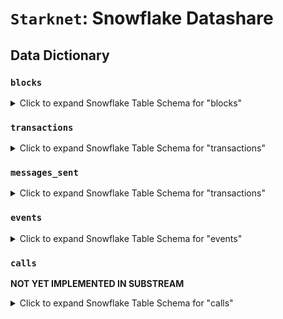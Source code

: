# `Starknet`: Snowflake Datashare

## Data Dictionary

### `blocks`

<details>
<summary>Click to expand Snowflake Table Schema for "blocks"</summary>

| Column Name              | Data Type        | Description                                                                      |
| ------------------------ | ---------------- | -------------------------------------------------------------------------------- |
| time                     | TIMESTAMP_NTZ(3) | Timestamp indicating when the block was created.                                 |
| number                   | NUMBER(38,0)     | Height of the block in the Starknet chain.                                       |
| date                     | DATE             | Calendar date associated with the block.                                         |
| hash                     | VARCHAR          | Unique identifier (hash) of the block.                                           |
| l1_da_mode               | VARCHAR          | Layer 1 data availability mode for the block (e.g., "validity", "availability"). |
| l1_data_gas_price_in_fri | BINARY           | Gas price for Layer 1 data in FRI (Field-Reduction Iteration).                   |
| l1_data_gas_price_in_wei | BINARY           | Gas price for Layer 1 data in Wei.                                               |
| l1_gas_price_in_fri      | BINARY           | Layer 1 gas price in FRI.                                                        |
| l1_gas_price_in_wei      | BINARY           | Layer 1 gas price in Wei.                                                        |
| starknet_version         | VARCHAR          | Version of the Starknet protocol used for the block.                             |
| tx_count                 | NUMBER(10,0)     | Total number of transactions in the block.                                       |
| new_root                 | VARCHAR          | New state root hash after processing the block.                                  |
| parent_hash              | VARCHAR          | Hash of the parent block linking this block to its predecessor.                  |
| sequencer_address        | VARCHAR          | Address of the sequencer that created this block.                                |
| state_diff               | VARCHAR          | State difference object representing changes in the state tree.                  |

</details>

### `transactions`

<details>
<summary>Click to expand Snowflake Table Schema for "transactions"</summary>

| Column Name                                          | Data Type        | Description                                                                  |
| ---------------------------------------------------- | ---------------- | ---------------------------------------------------------------------------- |
| block_time                                           | TIMESTAMP_NTZ(3) | Timestamp indicating when the block containing this transaction was created. |
| block_date                                           | DATE             | Calendar date associated with the block containing this transaction.         |
| block_number                                         | NUMBER(38,0)     | Height of the block in the Starknet chain containing this transaction.       |
| block_hash                                           | VARCHAR          | Unique identifier (hash) of the block containing this transaction.           |
| block_l1_da_mode                                     | VARCHAR          | Layer 1 data availability mode of the block (e.g., "validity").              |
| block_l1_data_gas_price_in_fri                       | BINARY           | Layer 1 data gas price in FRI for the block.                                 |
| block_l1_data_gas_price_in_wei                       | BINARY           | Layer 1 data gas price in Wei for the block.                                 |
| block_l1_gas_price_in_fri                            | BINARY           | Layer 1 gas price in FRI for the block.                                      |
| block_l1_gas_price_in_wei                            | BINARY           | Layer 1 gas price in Wei for the block.                                      |
| block_starknet_version                               | VARCHAR          | Starknet version used in the block.                                          |
| fee_data_availability_mode                           | VARCHAR          | Data availability mode for transaction fees.                                 |
| hash                                                 | VARCHAR          | Unique identifier (hash) of the transaction.                                 |
| index                                                | NUMBER(10,0)     | Index of the transaction within the block.                                   |
| max_fee                                              | BINARY           | Maximum fee specified for the transaction.                                   |
| nonce                                                | BINARY           | Nonce for the transaction.                                                   |
| nonce_data_availability_mode                         | VARCHAR          | Data availability mode for the transaction nonce.                            |
| resource_bounds_l1_gas_max_amount                    | BINARY           | Maximum amount of Layer 1 gas allowed for the transaction.                   |
| resource_bounds_l1_gas_max_price_per_unit            | BINARY           | Maximum price per unit of Layer 1 gas for the transaction.                   |
| tip                                                  | BINARY           | Additional tip for the transaction fee.                                      |
| type                                                 | VARCHAR          | Type of transaction (e.g., "invoke").                                        |
| version                                              | VARCHAR          | Version of the transaction.                                                  |
| actual_fee_amount                                    | BINARY           | Actual fee paid for the transaction.                                         |
| actual_fee_unit                                      | VARCHAR          | Unit of the actual fee (e.g., "wei").                                        |
| execution_resources_bitwise_builtin_applications     | NUMBER(38,0)     | Count of bitwise operations in built-in applications for the transaction.    |
| execution_resources_data_availability_l1_gas         | NUMBER(38,0)     | Layer 1 gas used for data availability.                                      |
| execution_resources_data_availability_l1_data_gas    | NUMBER(38,0)     | Layer 1 data gas used for data availability.                                 |
| execution_resources_ec_op_builtin_applications       | NUMBER(38,0)     | Count of elliptic curve operations in built-in applications.                 |
| execution_resources_ecdsa_builtin_applications       | NUMBER(38,0)     | Count of ECDSA operations in built-in applications.                          |
| execution_resources_keccak_builtin_applications      | NUMBER(38,0)     | Count of Keccak operations in built-in applications.                         |
| execution_resources_memory_holes                     | NUMBER(38,0)     | Memory holes allocated during the transaction execution.                     |
| execution_resources_pedersen_builtin_applications    | NUMBER(38,0)     | Count of Pedersen operations in built-in applications.                       |
| execution_resources_poseidon_builtin_applications    | NUMBER(38,0)     | Count of Poseidon operations in built-in applications.                       |
| execution_resources_range_check_builtin_applications | NUMBER(38,0)     | Count of range checks in built-in applications.                              |
| execution_resources_segment_arena_builtin            | NUMBER(38,0)     | Resources used in segment arena built-ins.                                   |
| execution_resources_steps                            | NUMBER(38,0)     | Number of steps taken during transaction execution.                          |
| execution_status                                     | VARCHAR          | Execution status of the transaction (e.g., "SUCCEEDED").                     |
| finality_status                                      | VARCHAR          | Finality status of the transaction.                                          |
| receipt_type                                         | VARCHAR          | Type of transaction receipt.                                                 |
| block_new_root                                       | VARCHAR          | New state root after applying the transaction.                               |
| block_parent_hash                                    | VARCHAR          | Hash of the parent block in the chain.                                       |
| block_sequencer_address                              | VARCHAR          | Address of the sequencer that processed the block.                           |
| calldata                                             | ARRAY<VARCHAR>   | List of calldata elements for the transaction.                               |
| class_hash                                           | VARCHAR          | Hash of the class used in the transaction.                                   |
| compiled_class_hash                                  | VARCHAR          | Hash of the compiled class used in the transaction.                          |
| constructor_calldata                                 | ARRAY<VARCHAR>   | Calldata for the contract constructor, if applicable.                        |
| contract_address                                     | VARCHAR          | Address of the contract involved in the transaction.                         |
| contract_address_salt                                | VARCHAR          | Salt used for generating the contract address.                               |
| entry_point_selector                                 | VARCHAR          | Selector for the entry point invoked in the transaction.                     |
| sender_address                                       | VARCHAR          | Address of the sender of the transaction.                                    |
| signature                                            | ARRAY<VARCHAR>   | List of signature elements for the transaction.                              |
| message_hash                                         | VARCHAR          | Hash of the message associated with the transaction.                         |
| revert_reason                                        | VARCHAR          | Reason for transaction revert, if applicable.                                |

</details>


### `messages_sent`

<details>
<summary>Click to expand Snowflake Table Schema for "transactions"</summary>

| Column Name                    | Data Type        | Description                                                              |
| ------------------------------ | ---------------- | ------------------------------------------------------------------------ |
| block_time                     | TIMESTAMP_NTZ(3) | Timestamp indicating when the block containing this message was created. |
| block_number                   | NUMBER(38,0)     | Height of the block in the Starknet chain containing this message.       |
| block_date                     | DATE             | Calendar date associated with the block containing this message.         |
| block_hash                     | VARCHAR          | Unique identifier (hash) of the block containing this message.           |
| block_l1_da_mode               | VARCHAR          | Layer 1 data availability mode for the block (e.g., "validity").         |
| block_l1_data_gas_price_in_fri | BINARY           | Gas price for Layer 1 data in FRI for the block.                         |
| block_l1_data_gas_price_in_wei | BINARY           | Gas price for Layer 1 data in Wei for the block.                         |
| block_l1_gas_price_in_fri      | BINARY           | Layer 1 gas price in FRI for the block.                                  |
| block_l1_gas_price_in_wei      | BINARY           | Layer 1 gas price in Wei for the block.                                  |
| block_starknet_version         | VARCHAR          | Starknet version used in the block.                                      |
| tx_index                       | NUMBER(10,0)     | Index of the transaction within the block.                               |
| tx_type                        | VARCHAR          | Type of transaction sending the message (e.g., "invoke").                |
| from_address                   | VARCHAR          | Address of the sender of the message.                                    |
| payload                        | ARRAY<VARCHAR>   | List of payload elements in the message.                                 |
| to_address                     | VARCHAR          | Address of the recipient of the message.                                 |


</details>

### `events`

<details>
<summary>Click to expand Snowflake Table Schema for "events"</summary>

| Column Name                    | Data Type        | Description                                                              |
| ------------------------------ | ---------------- | ------------------------------------------------------------------------ |
| block_time                     | TIMESTAMP_NTZ(3) | Timestamp indicating when the block containing this event was created.   |
| block_number                   | NUMBER(38,0)     | Height of the block in the Starknet chain containing this event.         |
| block_date                     | DATE             | Calendar date associated with the block containing this event.           |
| block_hash                     | VARCHAR          | Unique identifier (hash) of the block containing this event.             |
| block_new_root                 | VARCHAR          | New state root hash after processing the block containing this event.    |
| block_parent_hash              | VARCHAR          | Hash of the parent block in the chain.                                   |
| block_sequencer_address        | VARCHAR          | Address of the sequencer that processed the block containing this event. |
| block_starknet_version         | VARCHAR          | Starknet version used in the block.                                      |
| block_l1_da_mode               | VARCHAR          | Layer 1 data availability mode for the block (e.g., "validity").         |
| block_l1_data_gas_price_in_fri | BINARY           | Gas price for Layer 1 data in FRI for the block.                         |
| block_l1_data_gas_price_in_wei | BINARY           | Gas price for Layer 1 data in Wei for the block.                         |
| block_l1_gas_price_in_fri      | BINARY           | Layer 1 gas price in FRI for the block.                                  |
| block_l1_gas_price_in_wei      | BINARY           | Layer 1 gas price in Wei for the block.                                  |
| event_index                    | NUMBER(10,0)     | Index of the event within the transaction.                               |
| tx_hash                        | VARCHAR          | Unique identifier (hash) of the transaction containing this event.       |
| data                           | ARRAY<VARCHAR>   | Data associated with the event.                                          |
| keys                           | ARRAY<VARCHAR>   | List of keys associated with the event.                                  |
| from_address                   | VARCHAR          | Address of the contract that emitted the event.                          |
| class_hash                     | VARCHAR          | Class hash of the contract emitting the event.                           |

</details>


### `calls`

**NOT YET IMPLEMENTED IN SUBSTREAM**

<details>
<summary>Click to expand Snowflake Table Schema for "calls"</summary>

| Column Name                                          | Data Type           | Description                                                           |
| ---------------------------------------------------- | ------------------- | --------------------------------------------------------------------- |
| block_time                                           | TIMESTAMP_NTZ(3)    | Timestamp indicating when the block containing this call was created. |
| block_number                                         | NUMBER(38,0)        | Height of the block in the Starknet chain containing this call.       |
| block_date                                           | DATE                | Calendar date associated with the block containing this call.         |
| block_hash                                           | VARCHAR             | Unique identifier (hash) of the block containing this call.           |
| block_l1_da_mode                                     | VARCHAR             | Layer 1 data availability mode for the block.                         |
| block_l1_data_gas_price_in_fri                       | BINARY              | Gas price for Layer 1 data in FRI for the block.                      |
| block_l1_data_gas_price_in_wei                       | BINARY              | Gas price for Layer 1 data in Wei for the block.                      |
| block_l1_gas_price_in_fri                            | BINARY              | Layer 1 gas price in FRI for the block.                               |
| block_l1_gas_price_in_wei                            | BINARY              | Layer 1 gas price in Wei for the block.                               |
| block_starknet_version                               | VARCHAR             | Starknet version used in the block.                                   |
| tx_index                                             | NUMBER(10,0)        | Index of the transaction within the block.                            |
| tx_type                                              | VARCHAR             | Type of the transaction associated with the call (e.g., "invoke").    |
| call_type                                            | VARCHAR             | Type of the call (e.g., "delegatecall", "call").                      |
| context                                              | VARCHAR             | Context of the call (e.g., specific contract state).                  |
| entry_point_type                                     | VARCHAR             | Type of the entry point invoked (e.g., "external").                   |
| execution_resources_bitwise_builtin_applications     | NUMBER(10,0)        | Count of bitwise operations in built-in applications for this call.   |
| execution_resources_data_availability_l1_gas         | NUMBER(38,0)        | Layer 1 gas used for data availability in this call.                  |
| execution_resources_data_availability_l1_data_gas    | NUMBER(38,0)        | Layer 1 data gas used for data availability in this call.             |
| execution_resources_ec_op_builtin_applications       | NUMBER(10,0)        | Count of elliptic curve operations in built-in applications.          |
| execution_resources_ecdsa_builtin_applications       | NUMBER(10,0)        | Count of ECDSA operations in built-in applications.                   |
| execution_resources_keccak_builtin_applications      | NUMBER(10,0)        | Count of Keccak operations in built-in applications.                  |
| execution_resources_memory_holes                     | NUMBER(10,0)        | Number of memory holes allocated during the call execution.           |
| execution_resources_pedersen_builtin_applications    | NUMBER(10,0)        | Count of Pedersen operations in built-in applications.                |
| execution_resources_poseidon_builtin_applications    | NUMBER(10,0)        | Count of Poseidon operations in built-in applications.                |
| execution_resources_range_check_builtin_applications | NUMBER(10,0)        | Count of range checks in built-in applications.                       |
| execution_resources_segment_arena_builtin            | NUMBER(10,0)        | Resources used in segment arena built-ins during the call.            |
| execution_resources_steps                            | NUMBER(10,0)        | Number of steps taken during the call execution.                      |
| num_subcalls                                         | NUMBER(10,0)        | Number of subcalls within this call.                                  |
| block_new_root                                       | VARCHAR             | New state root after applying the call.                               |
| block_parent_hash                                    | VARCHAR             | Hash of the parent block in the chain.                                |
| block_sequencer_address                              | VARCHAR             | Address of the sequencer processing the block containing this call.   |
| transaction_hash                                     | VARCHAR             | Hash of the transaction containing this call.                         |
| callstack_index                                      | ARRAY<NUMBER(10,0)> | List of indexes in the call stack for this call.                      |
| calldata                                             | ARRAY<VARCHAR>      | List of calldata elements for the call.                               |
| caller_address                                       | VARCHAR             | Address of the caller of this call.                                   |
| class_hash                                           | VARCHAR             | Hash of the class used in the call.                                   |
| contract_address                                     | VARCHAR             | Address of the contract being invoked in the call.                    |
| entry_point_selector                                 | VARCHAR             | Selector of the entry point invoked in the call.                      |
| result                                               | VARCHAR             | Result of the call execution.                                         |
| revert_reason                                        | VARCHAR             | Reason for the call's revert, if applicable.                          |
| state_diff                                           | VARCHAR             | State difference object representing changes caused by the call.      |

</details>